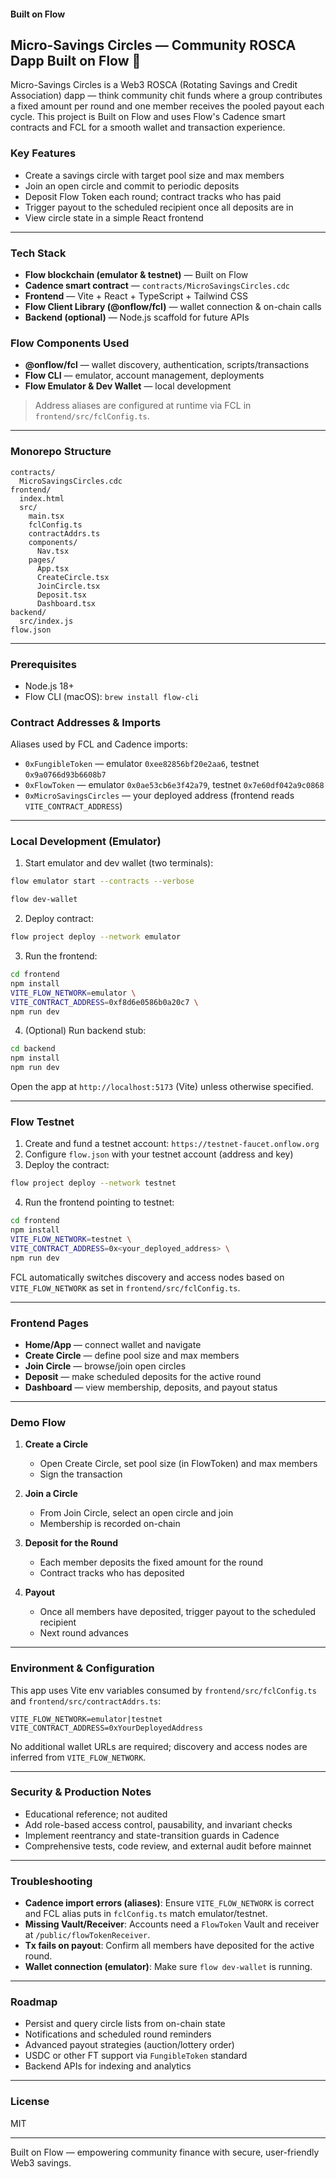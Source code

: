 #### Built on Flow

## Micro-Savings Circles — Community ROSCA Dapp Built on Flow 💸

Micro-Savings Circles is a Web3 ROSCA (Rotating Savings and Credit Association) dapp — think community chit funds where a group contributes a fixed amount per round and one member receives the pooled payout each cycle. This project is Built on Flow and uses Flow's Cadence smart contracts and FCL for a smooth wallet and transaction experience.

### Key Features
- Create a savings circle with target pool size and max members
- Join an open circle and commit to periodic deposits
- Deposit Flow Token each round; contract tracks who has paid
- Trigger payout to the scheduled recipient once all deposits are in
- View circle state in a simple React frontend

---

### Tech Stack
- **Flow blockchain (emulator & testnet)** — Built on Flow
- **Cadence smart contract** — `contracts/MicroSavingsCircles.cdc`
- **Frontend** — Vite + React + TypeScript + Tailwind CSS
- **Flow Client Library (@onflow/fcl)** — wallet connection & on-chain calls
- **Backend (optional)** — Node.js scaffold for future APIs

### Flow Components Used
- **@onflow/fcl** — wallet discovery, authentication, scripts/transactions
- **Flow CLI** — emulator, account management, deployments
- **Flow Emulator & Dev Wallet** — local development

> Address aliases are configured at runtime via FCL in `frontend/src/fclConfig.ts`.

---

### Monorepo Structure
```
contracts/
  MicroSavingsCircles.cdc
frontend/
  index.html
  src/
    main.tsx
    fclConfig.ts
    contractAddrs.ts
    components/
      Nav.tsx
    pages/
      App.tsx
      CreateCircle.tsx
      JoinCircle.tsx
      Deposit.tsx
      Dashboard.tsx
backend/
  src/index.js
flow.json
```

---

### Prerequisites
- Node.js 18+
- Flow CLI (macOS): `brew install flow-cli`

### Contract Addresses & Imports
Aliases used by FCL and Cadence imports:
- `0xFungibleToken` — emulator `0xee82856bf20e2aa6`, testnet `0x9a0766d93b6608b7`
- `0xFlowToken` — emulator `0x0ae53cb6e3f42a79`, testnet `0x7e60df042a9c0868`
- `0xMicroSavingsCircles` — your deployed address (frontend reads `VITE_CONTRACT_ADDRESS`)

---

### Local Development (Emulator)
1) Start emulator and dev wallet (two terminals):
```bash
flow emulator start --contracts --verbose
```
```bash
flow dev-wallet
```
2) Deploy contract:
```bash
flow project deploy --network emulator
```
3) Run the frontend:
```bash
cd frontend
npm install
VITE_FLOW_NETWORK=emulator \
VITE_CONTRACT_ADDRESS=0xf8d6e0586b0a20c7 \
npm run dev
```
4) (Optional) Run backend stub:
```bash
cd backend
npm install
npm run dev
```

Open the app at `http://localhost:5173` (Vite) unless otherwise specified.

---

### Flow Testnet
1) Create and fund a testnet account: `https://testnet-faucet.onflow.org`
2) Configure `flow.json` with your testnet account (address and key)
3) Deploy the contract:
```bash
flow project deploy --network testnet
```
4) Run the frontend pointing to testnet:
```bash
cd frontend
npm install
VITE_FLOW_NETWORK=testnet \
VITE_CONTRACT_ADDRESS=0x<your_deployed_address> \
npm run dev
```

FCL automatically switches discovery and access nodes based on `VITE_FLOW_NETWORK` as set in `frontend/src/fclConfig.ts`.

---

### Frontend Pages
- **Home/App** — connect wallet and navigate
- **Create Circle** — define pool size and max members
- **Join Circle** — browse/join open circles
- **Deposit** — make scheduled deposits for the active round
- **Dashboard** — view membership, deposits, and payout status

---

### Demo Flow
1) **Create a Circle**
   - Open Create Circle, set pool size (in FlowToken) and max members
   - Sign the transaction

2) **Join a Circle**
   - From Join Circle, select an open circle and join
   - Membership is recorded on-chain

3) **Deposit for the Round**
   - Each member deposits the fixed amount for the round
   - Contract tracks who has deposited

4) **Payout**
   - Once all members have deposited, trigger payout to the scheduled recipient
   - Next round advances

---

### Environment & Configuration
This app uses Vite env variables consumed by `frontend/src/fclConfig.ts` and `frontend/src/contractAddrs.ts`:
```env
VITE_FLOW_NETWORK=emulator|testnet
VITE_CONTRACT_ADDRESS=0xYourDeployedAddress
```

No additional wallet URLs are required; discovery and access nodes are inferred from `VITE_FLOW_NETWORK`.

---

### Security & Production Notes
- Educational reference; not audited
- Add role-based access control, pausability, and invariant checks
- Implement reentrancy and state-transition guards in Cadence
- Comprehensive tests, code review, and external audit before mainnet

---

### Troubleshooting
- **Cadence import errors (aliases)**: Ensure `VITE_FLOW_NETWORK` is correct and FCL alias puts in `fclConfig.ts` match emulator/testnet.
- **Missing Vault/Receiver**: Accounts need a `FlowToken` Vault and receiver at `/public/flowTokenReceiver`.
- **Tx fails on payout**: Confirm all members have deposited for the active round.
- **Wallet connection (emulator)**: Make sure `flow dev-wallet` is running.

---

### Roadmap
- Persist and query circle lists from on-chain state
- Notifications and scheduled round reminders
- Advanced payout strategies (auction/lottery order)
- USDC or other FT support via `FungibleToken` standard
- Backend APIs for indexing and analytics

---

### License
MIT

---

Built on Flow — empowering community finance with secure, user-friendly Web3 savings.

